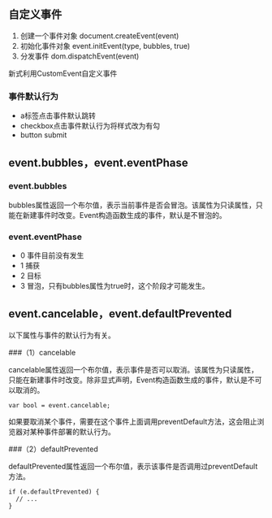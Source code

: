 ## 自定义事件

1. 创建一个事件对象 document.createEvent(event)
2. 初始化事件对象 event.initEvent(type, bubbles, true)
3. 分发事件 dom.dispatchEvent(event)

新式利用CustomEvent自定义事件

### 事件默认行为
- a标签点击事件默认跳转
- checkbox点击事件默认行为将样式改为有勾
- button submit

## event.bubbles，event.eventPhase

### event.bubbles
bubbles属性返回一个布尔值，表示当前事件是否会冒泡。该属性为只读属性，只能在新建事件时改变。Event构造函数生成的事件，默认是不冒泡的。

### event.eventPhase
- 0 事件目前没有发生
- 1 捕获
- 2 目标
- 3 冒泡，只有bubbles属性为true时，这个阶段才可能发生。



## event.cancelable，event.defaultPrevented
以下属性与事件的默认行为有关。

###（1）cancelable

cancelable属性返回一个布尔值，表示事件是否可以取消。该属性为只读属性，只能在新建事件时改变。除非显式声明，Event构造函数生成的事件，默认是不可以取消的。

````
var bool = event.cancelable;
````
如果要取消某个事件，需要在这个事件上面调用preventDefault方法，这会阻止浏览器对某种事件部署的默认行为。

###（2）defaultPrevented

defaultPrevented属性返回一个布尔值，表示该事件是否调用过preventDefault方法。

````
if (e.defaultPrevented) {
  // ...
}
````

